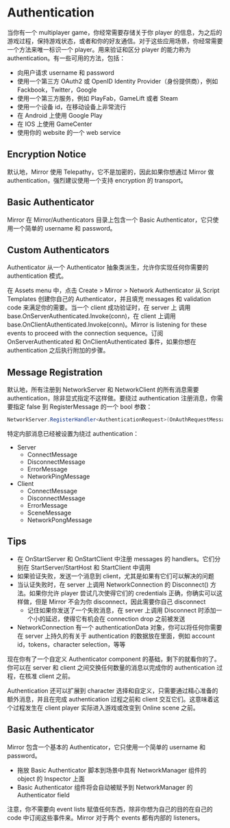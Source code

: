 # Authentication

当你有一个 multiplayer game，你经常需要存储关于你 player 的信息，为之后的游戏过程，保持游戏状态，或者和你的好友通信。对于这些应用场景，你经常需要一个方法来唯一标识一个 player。用来验证和区分 player 的能力称为 authentication。有一些可用的方法，包括：

- 向用户请求 username 和 password
- 使用一个第三方 OAuth2 或 OpenID Identity Provider（身份提供商），例如 Fackbook，Twitter，Google
- 使用一个第三方服务，例如 PlayFab，GameLift 或者 Steam
- 使用一个设备 id，在移动设备上非常流行
- 在 Android 上使用 Google Play
- 在 IOS 上使用 GameCenter
- 使用你的 website 的一个 web service

## Encryption Notice

默认地，Mirror 使用 Telepathy，它不是加密的，因此如果你想通过 Mirror 做 authentication，强烈建议使用一个支持 encryption 的 transport。

## Basic Authenticator

Mirror 在 Mirror/Authenticators 目录上包含一个 Basic Authenticator，它只使用一个简单的 username 和 password。

## Custom Authenticators

Authenticator 从一个 Authenticator 抽象类派生，允许你实现任何你需要的 authentication 模式。

在 Assets menu 中，点击 Create > Mirror > Network Authenticator 从 Script Templates 创建你自己的 Authenticator，并且填充 messages 和 validation code 来满足你的需要。当一个 client 成功验证时，在 server 上 调用 base.OnServerAuthenticated.Invoke(conn)，在 client 上调用 base.OnClientAuthenticated.Invoke(conn)。Mirror is listening for these events to proceed with the connection sequence。订阅 OnServerAuthenticated 和 OnClientAuthenticated 事件，如果你想在 authentication 之后执行附加的步骤。

## Message Registration

默认地，所有注册到 NetworkServer 和 NetworkClient 的所有消息需要 authentication，除非显式指定不这样做。要绕过 authentication 注册消息，你需要指定 false 到 RegisterMessage 的一个 bool 参数：

```C#
NetworkServer.RegisterHandler<AuthenticationRequest>(OnAuthRequestMessage, false);
```

特定内部消息已经被设置为绕过 authentication：

- Server
  - ConnectMessage
  - DisconnectMessage
  - ErrorMessage
  - NetworkPingMessage
- Client
  - ConnectMessage
  - DisconnectMessage
  - ErrorMessage
  - SceneMessage
  - NetworkPongMessage

## Tips

- 在 OnStartServer 和 OnStartClient 中注册 messages 的 handlers。它们分别在 StartServer/StartHost 和 StartClient 中调用
- 如果验证失败，发送一个消息到 client，尤其是如果有它们可以解决的问题
- 当认证失败时，在 server 上调用 NetworkConnection 的 Disconnect() 方法。如果你允许 player 尝试几次使得它们的 credentials 正确，你确实可以这样做，但是 Mirror 不会为你 disconnect，因此需要你自己 disconnect
  - 记住如果你发送了一个失败消息，在 server 上调用 Disconnect 时添加一个小的延迟，使得它有机会在 connection drop 之前被发送
- NetworkConnection 有一个 authenticationData 对象，你可以将任何你需要在 server 上持久的有关于 authentication 的数据放在里面，例如 account id，tokens，character selection，等等

现在你有了一个自定义 Authenticator component 的基础，剩下的就看你的了。你可以在 server 和 client 之间交换任何数量的消息以完成你的 authentication 过程，在核准 client 之前。

Authentication 还可以扩展到 character 选择和自定义，只需要通过精心准备的额外消息，并且在完成 authentication 过程之前和 client 交互它们。这意味着这个过程发生在 client player 实际进入游戏或改变到 Online scene 之前。

## Basic Authenticator

Mirror 包含一个基本的 Authenticator，它只使用一个简单的 username 和 password。

- 拖放 Basic Authenticator 脚本到场景中具有 NetworkManager 组件的 object 的 Inspector 上面
- Basic Authenticator 组件将会自动被赋予到 NetworkManager 的 Authenticator field

注意，你不需要向 event lists 赋值任何东西，除非你想为自己的目的在自己的 code 中订阅这些事件来。Mirror 对于两个 events 都有内部的 listeners。

